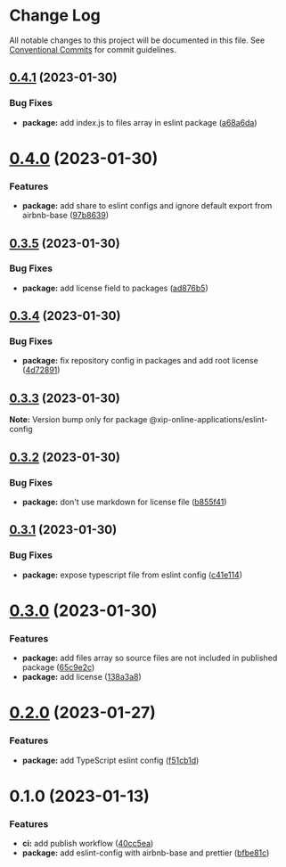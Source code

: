 # Change Log

All notable changes to this project will be documented in this file.
See [Conventional Commits](https://conventionalcommits.org) for commit guidelines.

## [0.4.1](https://github.com/xip-online-applications/configs/compare/@xip-online-applications/eslint-config@0.4.0...@xip-online-applications/eslint-config@0.4.1) (2023-01-30)

### Bug Fixes

- **package:** add index.js to files array in eslint package ([a68a6da](https://github.com/xip-online-applications/configs/commit/a68a6da616167957df7b5d009c9ca5f6872988b9))

# [0.4.0](https://github.com/xip-online-applications/configs/compare/@xip-online-applications/eslint-config@0.3.5...@xip-online-applications/eslint-config@0.4.0) (2023-01-30)

### Features

- **package:** add share to eslint configs and ignore default export from airbnb-base ([97b8639](https://github.com/xip-online-applications/configs/commit/97b8639c4301c14f8821f6e1f04cb6e7e13aee12))

## [0.3.5](https://github.com/xip-online-applications/configs/compare/@xip-online-applications/eslint-config@0.3.4...@xip-online-applications/eslint-config@0.3.5) (2023-01-30)

### Bug Fixes

- **package:** add license field to packages ([ad876b5](https://github.com/xip-online-applications/configs/commit/ad876b5bd30e5c2c963028de6ab63351159222ae))

## [0.3.4](https://github.com/xip-online-applications/configs/compare/@xip-online-applications/eslint-config@0.3.3...@xip-online-applications/eslint-config@0.3.4) (2023-01-30)

### Bug Fixes

- **package:** fix repository config in packages and add root license ([4d72891](https://github.com/xip-online-applications/configs/commit/4d728911fe22868ca0a5963569ce370a889a7f1a))

## [0.3.3](https://github.com/xip-online-applications/configs/compare/@xip-online-applications/eslint-config@0.3.2...@xip-online-applications/eslint-config@0.3.3) (2023-01-30)

**Note:** Version bump only for package @xip-online-applications/eslint-config

## [0.3.2](https://github.com/xip-online-applications/configs/compare/@xip-online-applications/eslint-config@0.3.1...@xip-online-applications/eslint-config@0.3.2) (2023-01-30)

### Bug Fixes

- **package:** don't use markdown for license file ([b855f41](https://github.com/xip-online-applications/configs/commit/b855f41100d5748769b9996d6005e6dabbdc87db))

## [0.3.1](https://github.com/xip-online-applications/configs/compare/@xip-online-applications/eslint-config@0.3.0...@xip-online-applications/eslint-config@0.3.1) (2023-01-30)

### Bug Fixes

- **package:** expose typescript file from eslint config ([c41e114](https://github.com/xip-online-applications/configs/commit/c41e11475c9c8931315e0c6996590d7fba637975))

# [0.3.0](https://github.com/xip-online-applications/configs/compare/@xip-online-applications/eslint-config@0.2.0...@xip-online-applications/eslint-config@0.3.0) (2023-01-30)

### Features

- **package:** add files array so source files are not included in published package ([65c9e2c](https://github.com/xip-online-applications/configs/commit/65c9e2c09a74bb3ca31c2ddb4b79120aa0470ac0))
- **package:** add license ([138a3a8](https://github.com/xip-online-applications/configs/commit/138a3a8c5b0ef44e9832e5abf071aa33e734ff21))

# [0.2.0](https://github.com/xip-online-applications/configs/compare/@xip-online-applications/eslint-config@0.1.0...@xip-online-applications/eslint-config@0.2.0) (2023-01-27)

### Features

- **package:** add TypeScript eslint config ([f51cb1d](https://github.com/xip-online-applications/configs/commit/f51cb1d5d36562dc3a2692472f149a08596ce13e))

# 0.1.0 (2023-01-13)

### Features

- **ci:** add publish workflow ([40cc5ea](https://github.com/xip-online-applications/configs/commit/40cc5eabfd830088ab3da7597c3ab8b00b030f34))
- **package:** add eslint-config with airbnb-base and prettier ([bfbe81c](https://github.com/xip-online-applications/configs/commit/bfbe81c6a1c6265c1fda5f91fc4dd2dbbd08c6c3))
